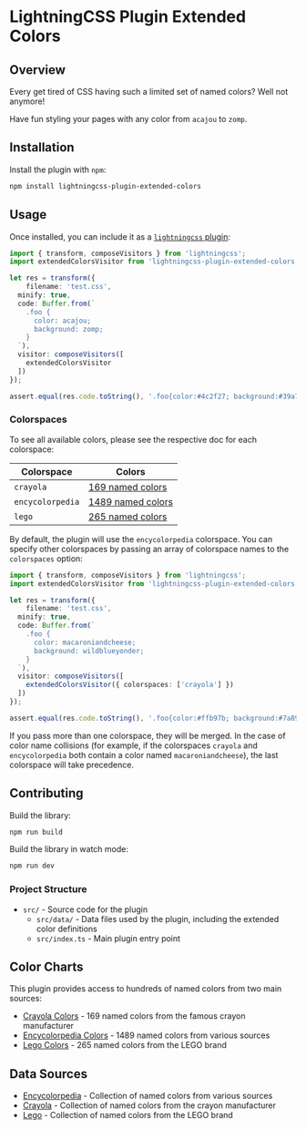 # LightningCSS Plugin Extended Colors

## Overview
Every get tired of CSS having such a limited set of named colors? Well not anymore!

Have fun styling your pages with any color from `acajou` to `zomp`.

## Installation
Install the plugin with `npm`:

```bash
npm install lightningcss-plugin-extended-colors
```

## Usage

Once installed, you can include it as a [`lightningcss` plugin](https://lightningcss.dev/transforms.html#using-plugins):

```ts
import { transform, composeVisitors } from 'lightningcss';
import extendedColorsVisitor from 'lightningcss-plugin-extended-colors';

let res = transform({
    filename: 'test.css',
  minify: true,
  code: Buffer.from(`
    .foo {
      color: acajou;
      background: zomp;
    }
  `),
  visitor: composeVisitors([
    extendedColorsVisitor
  ])
});

assert.equal(res.code.toString(), '.foo{color:#4c2f27; background:#39a78e}');
```

### Colorspaces

To see all available colors, please see the respective doc for each colorspace:

| Colorspace | Colors |
| --- | --- |
| `crayola` | [169 named colors](./docs/crayola-colors.md) |
| `encycolorpedia` | [1489 named colors](./docs/encycolorpedia-colors.md) |
| `lego` | [265 named colors](./docs/lego-colors.md) |

By default, the plugin will use the `encycolorpedia` colorspace. You can specify other colorspaces by passing an array of colorspace names to the `colorspaces` option:

```ts
import { transform, composeVisitors } from 'lightningcss';
import extendedColorsVisitor from 'lightningcss-plugin-extended-colors';

let res = transform({
    filename: 'test.css',
  minify: true,
  code: Buffer.from(`
    .foo {
      color: macaroniandcheese;
      background: wildblueyonder;
    }
  `),
  visitor: composeVisitors([
    extendedColorsVisitor({ colorspaces: ['crayola'] })
  ])
});

assert.equal(res.code.toString(), '.foo{color:#ffb97b; background:#7a89b8}');
```

If you pass more than one colorspace, they will be merged. In the case of color name collisions (for example, if the colorspaces `crayola` and `encycolorpedia` both contain a color named `macaroniandcheese`), the last colorspace will take precedence.

## Contributing

Build the library:

```bash
npm run build
```

Build the library in watch mode:

```bash
npm run dev
```

### Project Structure

- `src/` - Source code for the plugin
  - `src/data/` - Data files used by the plugin, including the extended color definitions
  - `src/index.ts` - Main plugin entry point

## Color Charts

This plugin provides access to hundreds of named colors from two main sources:

- [Crayola Colors](./docs/crayola-colors.md) - 169 named colors from the famous crayon manufacturer
- [Encycolorpedia Colors](./docs/encycolorpedia-colors.md) - 1489 named colors from various sources
- [Lego Colors](./docs/lego-colors.md) - 265 named colors from the LEGO brand

## Data Sources

- [Encycolorpedia](https://encycolorpedia.com/named) - Collection of named colors from various sources
- [Crayola](https://en.m.wikipedia.org/wiki/List_of_Crayola_crayon_colors) - Collection of named colors from the crayon manufacturer
- [Lego](https://rebrickable.com/colors/) - Collection of named colors from the LEGO brand
